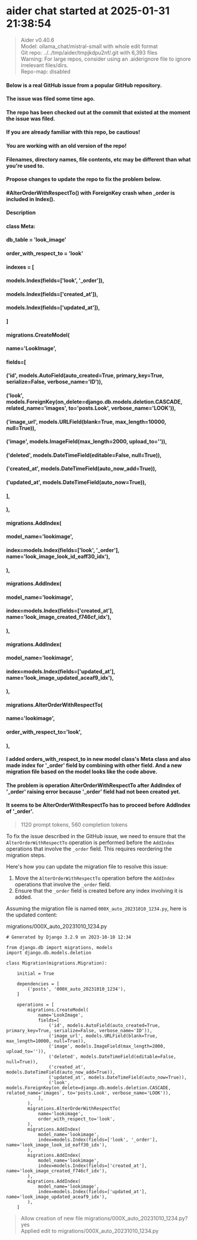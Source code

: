 
# aider chat started at 2025-01-31 21:38:54

> Aider v0.40.6  
> Model: ollama_chat/mistral-small with whole edit format  
> Git repo: ../../tmp/aider/tmpjkdpu2nf/.git with 6,393 files  
> Warning: For large repos, consider using an .aiderignore file to ignore irrelevant files/dirs.  
> Repo-map: disabled  

#### Below is a real GitHub issue from a popular GitHub repository.  
#### The issue was filed some time ago.  
#### The repo has been checked out at the commit that existed at the moment the issue was filed.  
#### If you are already familiar with this repo, be cautious!  
#### You are working with an old version of the repo!  
#### Filenames, directory names, file contents, etc may be different than what you're used to.  
####   
#### Propose changes to update the repo to fix the problem below.  
####   
#### #AlterOrderWithRespectTo() with ForeignKey crash when _order is included in Index().  
#### Description  
#### 	  
#### 	class Meta:  
#### 		db_table = 'look_image'  
#### 		order_with_respect_to = 'look'  
#### 		indexes = [  
#### 			models.Index(fields=['look', '_order']),  
#### 			models.Index(fields=['created_at']),  
#### 			models.Index(fields=['updated_at']),  
#### 		]  
#### migrations.CreateModel(  
#### 			name='LookImage',  
#### 			fields=[  
#### 				('id', models.AutoField(auto_created=True, primary_key=True, serialize=False, verbose_name='ID')),  
#### 				('look', models.ForeignKey(on_delete=django.db.models.deletion.CASCADE, related_name='images', to='posts.Look', verbose_name='LOOK')),  
#### 				('image_url', models.URLField(blank=True, max_length=10000, null=True)),  
#### 				('image', models.ImageField(max_length=2000, upload_to='')),  
#### 				('deleted', models.DateTimeField(editable=False, null=True)),  
#### 				('created_at', models.DateTimeField(auto_now_add=True)),  
#### 				('updated_at', models.DateTimeField(auto_now=True)),  
#### 			],  
#### 		),  
#### 		migrations.AddIndex(  
#### 			model_name='lookimage',  
#### 			index=models.Index(fields=['look', '_order'], name='look_image_look_id_eaff30_idx'),  
#### 		),  
#### 		migrations.AddIndex(  
#### 			model_name='lookimage',  
#### 			index=models.Index(fields=['created_at'], name='look_image_created_f746cf_idx'),  
#### 		),  
#### 		migrations.AddIndex(  
#### 			model_name='lookimage',  
#### 			index=models.Index(fields=['updated_at'], name='look_image_updated_aceaf9_idx'),  
#### 		),  
#### 		migrations.AlterOrderWithRespectTo(  
#### 			name='lookimage',  
#### 			order_with_respect_to='look',  
#### 		),  
#### I added orders_with_respect_to in new model class's Meta class and also made index for '_order' field by combining with other field. And a new migration file based on the model looks like the code above.  
#### The problem is operation AlterOrderWithRespectTo after AddIndex of '_order' raising error because '_order' field had not been created yet.  
#### It seems to be AlterOrderWithRespectTo has to proceed before AddIndex of '_order'.  
> 1120 prompt tokens, 560 completion tokens  

To fix the issue described in the GitHub issue, we need to ensure that the `AlterOrderWithRespectTo` operation is performed before the `AddIndex` operations that involve the `_order` field. This requires reordering the migration steps.

Here's how you can update the migration file to resolve this issue:

1. Move the `AlterOrderWithRespectTo` operation before the `AddIndex` operations that involve the `_order` field.
2. Ensure that the `_order` field is created before any index involving it is added.

Assuming the migration file is named `000X_auto_20231010_1234.py`, here is the updated content:

migrations/000X_auto_20231010_1234.py
```
# Generated by Django 3.2.9 on 2023-10-10 12:34

from django.db import migrations, models
import django.db.models.deletion

class Migration(migrations.Migration):

    initial = True

    dependencies = [
        ('posts', '000X_auto_20231010_1234'),
    ]

    operations = [
        migrations.CreateModel(
            name='LookImage',
            fields=[
                ('id', models.AutoField(auto_created=True, primary_key=True, serialize=False, verbose_name='ID')),
                ('image_url', models.URLField(blank=True, max_length=10000, null=True)),
                ('image', models.ImageField(max_length=2000, upload_to='')),
                ('deleted', models.DateTimeField(editable=False, null=True)),
                ('created_at', models.DateTimeField(auto_now_add=True)),
                ('updated_at', models.DateTimeField(auto_now=True)),
                ('look', models.ForeignKey(on_delete=django.db.models.deletion.CASCADE, related_name='images', to='posts.Look', verbose_name='LOOK')),
            ],
        ),
        migrations.AlterOrderWithRespectTo(
            name='lookimage',
            order_with_respect_to='look',
        ),
        migrations.AddIndex(
            model_name='lookimage',
            index=models.Index(fields=['look', '_order'], name='look_image_look_id_eaff30_idx'),
        ),
        migrations.AddIndex(
            model_name='lookimage',
            index=models.Index(fields=['created_at'], name='look_image_created_f746cf_idx'),
        ),
        migrations.AddIndex(
            model_name='lookimage',
            index=models.Index(fields=['updated_at'], name='look_image_updated_aceaf9_idx'),
        ),
    ]
```

> Allow creation of new file migrations/000X_auto_20231010_1234.py? yes  
> Applied edit to migrations/000X_auto_20231010_1234.py  
